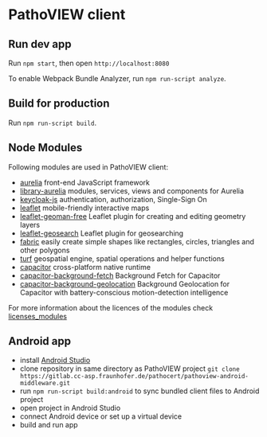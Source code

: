 # PathoVIEW client

## Run dev app

Run `npm start`, then open `http://localhost:8080`

To enable Webpack Bundle Analyzer, run `npm run-script analyze`.

## Build for production

Run `npm run-script build`.

## Node Modules

Following modules are used in PathoVIEW client:

* [aurelia](https://github.com/aurelia/framework) front-end JavaScript framework 
* [library-aurelia](https://gitlab.cc-asp.fraunhofer.de/knecht/library-aurelia.git) modules, services, views and components for Aurelia
* [keycloak-js](https://github.com/keycloak/keycloak) authentication, authorization, Single-Sign On
* [leaflet](https://github.com/Leaflet/Leaflet) mobile-friendly interactive maps
* [leaflet-geoman-free](https://github.com/geoman-io/leaflet-geoman) Leaflet plugin for creating and editing geometry layers
* [leaflet-geosearch](https://github.com/smeijer/leaflet-geosearch) Leaflet plugin for geosearching
* [fabric](https://github.com/fabricjs/fabric.js) easily create simple shapes like rectangles, circles, triangles and other polygons
* [turf](https://github.com/Turfjs/turf/) geospatial engine, spatial operations and helper functions
* [capacitor](https://github.com/ionic-team/capacitor) cross-platform native runtime
* [capacitor-background-fetch](https://github.com/transistorsoft/capacitor-background-fetch) Background Fetch for Capacitor
* [capacitor-background-geolocation](https://github.com/transistorsoft/capacitor-background-geolocation) Background Geolocation for Capacitor with battery-conscious motion-detection intelligence

For more information about the licences of the modules check [licenses_modules](docs/licenses_modules.md)

## Android app

- install [Android Studio](https://developer.android.com/studio)
- clone repository in same directory as PathoVIEW project `git clone https://gitlab.cc-asp.fraunhofer.de/pathocert/pathoview-android-middleware.git`
- run `npm run-script build:android` to sync bundled client files to Android project
- open project in Android Studio
- connect Android device or set up a virtual device
- build and run app
